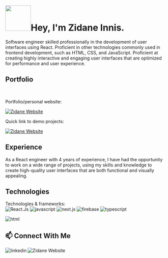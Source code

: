# <img src="https://rapidapi.com/blog/wp-content/uploads/2017/01/octocat.gif" width="80px">Hey, I'm Zidane Innis.




Software engineer skilled professionally in the development of user interfaces using React. Proficient in other technologies commonly used in frontend development, such as HTML, CSS, and JavaScript. 
Proficient at creating highly interactive and engaging user interfaces that are optimized for performance and user experience. 

## Portfolio
 <br style="flex" > 
<p>Portfolio/personal website:</p> <a href="https://devzidane.vercel.app/"><img alt="Zidane Website" src="https://img.shields.io/badge/WEBSITE-black?style=for-the-flat&logo=nextdotjs&logoColor=white"/> <a/>

<p>Quick link to demo projects:</p><a href="https://devzidane.vercel.app/#projects"><img alt="Zidane Website" src="https://img.shields.io/badge/PROJECTS-black?style=for-the-flat&logo=nextdotjs&logoColor=white"/> <a/>
</br>

## Experience

As a React engineer with 4 years of experience, I have had the opportunity to work on a wide range of projects, using my skills and knowledge to create high-quality user interfaces that are both functional and visually appealing.

## Technologies
Technologies & frameworks:
<br style="flex">
<img alt="React.Js" src="https://img.shields.io/badge/REACT-1867c0?style=for-the-flat&logo=react&logoColor=fff"/>
<img alt="javascript" src="https://img.shields.io/badge/JAVASCRIPT-F7DF1E?style=for-the-flat&logo=javascript&logoColor=000" /> 
<img  alt="next.js" src="https://img.shields.io/badge/NEXT.JS-black?style=for-the-flat&logo=nextdotjs&logoColor=white" />
 <img alt="firebase" src="https://img.shields.io/badge/FIREBASE-black?style=for-the-flat&logo=firebase&logoColor=ffca28" />
<img alt="typescript" src="https://img.shields.io/badge/TYPESCRIPT-1867c0?style=for-the-flat&logo=typescript&logoColor=fff" />

<img alt="html" src="https://img.shields.io/badge/HTML5-E34F26?style=for-the-flat&logo=html5&logoColor=white" /> 
</br>

## 📫 Connect With Me 
[<img align="left" alt="linkedin" src="https://img.shields.io/badge/LINKEDIN-%230077B5.svg?&style=for-the-flat&logo=linkedin&logoColor=white" />](https://www.linkedin.com/in/zidane-innis/)
[<img align="left" alt="Zidane Website" src="https://img.shields.io/badge/WEBSITE-black?style=for-the-flat&logo=nextdotjs&logoColor=white" />](https://devzidane.vercel.app/#contact)




<br>
<br>
<!---
zidxne1/zidxne1 is a ✨ special ✨ repository because its `README.md` (this file) appears on your GitHub profile.
You can click the Preview link to take a look at your changes.
--->
